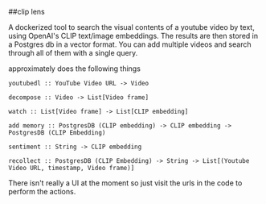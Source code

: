 ##clip lens

A dockerized tool to search the visual contents of a youtube video by text, using OpenAI's CLIP text/image embeddings. The results are then stored in a Postgres db in a vector format. You can add multiple videos and search through all of them with a single query.

approximately does the following things

```
youtubedl :: YouTube Video URL -> Video

decompose :: Video -> List[Video frame]

watch :: List[Video frame] -> List[CLIP embedding]

add memory :: PostgresDB (CLIP embedding) -> CLIP embedding -> PostgresDB (CLIP Embedding)

sentiment :: String -> CLIP embedding

recollect :: PostgresDB (CLIP Embedding) -> String -> List[(Youtube Video URL, timestamp, Video frame)]
```

There isn't really a UI at the moment so just visit the urls in the code to perform the actions.
